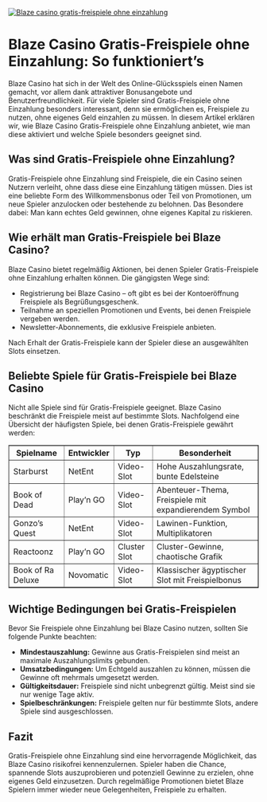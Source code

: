 [![Blaze casino gratis-freispiele ohne einzahlung](https://123-caf.pages.dev/gitsignup.png)](https://vrmoo.ru/Bt82HjjY)

<h1>Blaze Casino Gratis-Freispiele ohne Einzahlung: So funktioniert’s</h1>  <p>Blaze Casino hat sich in der Welt des Online-Glücksspiels einen Namen gemacht, vor allem dank attraktiver Bonusangebote und Benutzerfreundlichkeit. Für viele Spieler sind Gratis-Freispiele ohne Einzahlung besonders interessant, denn sie ermöglichen es, Freispiele zu nutzen, ohne eigenes Geld einzahlen zu müssen. In diesem Artikel erklären wir, wie Blaze Casino Gratis-Freispiele ohne Einzahlung anbietet, wie man diese aktiviert und welche Spiele besonders geeignet sind.</p>  <h2>Was sind Gratis-Freispiele ohne Einzahlung?</h2>  <p>Gratis-Freispiele ohne Einzahlung sind Freispiele, die ein Casino seinen Nutzern verleiht, ohne dass diese eine Einzahlung tätigen müssen. Dies ist eine beliebte Form des Willkommensbonus oder Teil von Promotionen, um neue Spieler anzulocken oder bestehende zu belohnen. Das Besondere dabei: Man kann echtes Geld gewinnen, ohne eigenes Kapital zu riskieren.</p>  <h2>Wie erhält man Gratis-Freispiele bei Blaze Casino?</h2>  <p>Blaze Casino bietet regelmäßig Aktionen, bei denen Spieler Gratis-Freispiele ohne Einzahlung erhalten können. Die gängigsten Wege sind:</p>  <ul>   <li>Registrierung bei Blaze Casino – oft gibt es bei der Kontoeröffnung Freispiele als Begrüßungsgeschenk.</li>   <li>Teilnahme an speziellen Promotionen und Events, bei denen Freispiele vergeben werden.</li>   <li>Newsletter-Abonnements, die exklusive Freispiele anbieten.</li> </ul>  <p>Nach Erhalt der Gratis-Freispiele kann der Spieler diese an ausgewählten Slots einsetzen.</p>  <h2>Beliebte Spiele für Gratis-Freispiele bei Blaze Casino</h2>  <p>Nicht alle Spiele sind für Gratis-Freispiele geeignet. Blaze Casino beschränkt die Freispiele meist auf bestimmte Slots. Nachfolgend eine Übersicht der häufigsten Spiele, bei denen Gratis-Freispiele gewährt werden:</p>  <table border="1" cellpadding="5" cellspacing="0">   <thead>     <tr>       <th>Spielname</th>       <th>Entwickler</th>       <th>Typ</th>       <th>Besonderheit</th>     </tr>   </thead>   <tbody>     <tr>       <td>Starburst</td>       <td>NetEnt</td>       <td>Video-Slot</td>       <td>Hohe Auszahlungsrate, bunte Edelsteine</td>     </tr>     <tr>       <td>Book of Dead</td>       <td>Play’n GO</td>       <td>Video-Slot</td>       <td>Abenteuer-Thema, Freispiele mit expandierendem Symbol</td>     </tr>     <tr>       <td>Gonzo’s Quest</td>       <td>NetEnt</td>       <td>Video-Slot</td>       <td>Lawinen-Funktion, Multiplikatoren</td>     </tr>     <tr>       <td>Reactoonz</td>       <td>Play’n GO</td>       <td>Cluster Slot</td>       <td>Cluster-Gewinne, chaotische Grafik</td>     </tr>     <tr>       <td>Book of Ra Deluxe</td>       <td>Novomatic</td>       <td>Video-Slot</td>       <td>Klassischer ägyptischer Slot mit Freispielbonus</td>     </tr>   </tbody> </table>  <h2>Wichtige Bedingungen bei Gratis-Freispielen</h2>  <p>Bevor Sie Freispiele ohne Einzahlung bei Blaze Casino nutzen, sollten Sie folgende Punkte beachten:</p>  <ul>   <li><strong>Mindestauszahlung:</strong> Gewinne aus Gratis-Freispielen sind meist an maximale Auszahlungslimits gebunden.</li>   <li><strong>Umsatzbedingungen:</strong> Um Echtgeld auszahlen zu können, müssen die Gewinne oft mehrmals umgesetzt werden.</li>   <li><strong>Gültigkeitsdauer:</strong> Freispiele sind nicht unbegrenzt gültig. Meist sind sie nur wenige Tage aktiv.</li>   <li><strong>Spielbeschränkungen:</strong> Freispiele gelten nur für bestimmte Slots, andere Spiele sind ausgeschlossen.</li> </ul>  <h2>Fazit</h2>  <p>Gratis-Freispiele ohne Einzahlung sind eine hervorragende Möglichkeit, das Blaze Casino risikofrei kennenzulernen. Spieler haben die Chance, spannende Slots auszuprobieren und potenziell Gewinne zu erzielen, ohne eigenes Geld einzusetzen. Durch regelmäßige Promotionen bietet Blaze Spielern immer wieder neue Gelegenheiten, Freispiele zu erhalten.</p>